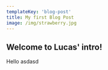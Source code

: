 ```yaml
---
templateKey: 'blog-post'
title: My first Blog Post
image: /img/strawberry.jpg
---
```

## Welcome to Lucas' intro!

Hello asdasd
